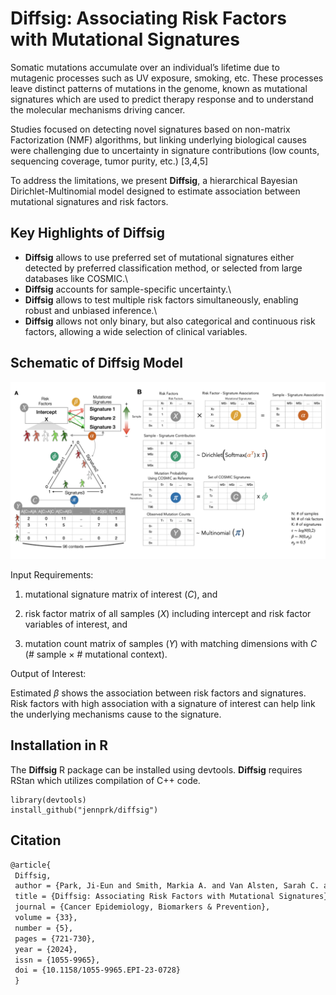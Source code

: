# Diffsig: Associating Risk Factors with Mutational Signatures

Somatic mutations accumulate over an individual’s lifetime due to mutagenic processes such as UV exposure, smoking, etc. These processes leave distinct patterns of mutations in the genome, known as mutational signatures which are used to predict therapy response and to understand the molecular mechanisms driving cancer.

Studies focused on detecting novel signatures based on non-matrix Factorization (NMF) algorithms, but linking underlying biological causes were challenging due to uncertainty in signature contributions (low counts, sequencing coverage, tumor purity, etc.) [3,4,5]

To address the limitations, we present **Diffsig**, a hierarchical Bayesian Dirichlet-Multinomial model designed to estimate association between mutational signatures and risk factors.

## Key Highlights of **Diffsig**

-   **Diffsig** allows to use preferred set of mutational signatures either detected by preferred classification method, or selected from large databases like COSMIC.\
-   **Diffsig** accounts for sample-specific uncertainty.\
-   **Diffsig** allows to test multiple risk factors simultaneously, enabling robust and unbiased inference.\
-   **Diffsig** allows not only binary, but also categorical and continuous risk factors, allowing a wide selection of clinical variables.

## Schematic of **Diffsig** Model

<p align="center">

<img src="https://github.com/jennprk/diffsig/blob/main/vignettes/figures/schematic/schematic.001.png" width="600"/>

</p>

Input Requirements:

1.  mutational signature matrix of interest ($C$), and

2.  risk factor matrix of all samples ($X$) including intercept and risk factor variables of interest, and

3.  mutation count matrix of samples ($Y$) with matching dimensions with $C$ (\# sample $\times$ \# mutational context).

Output of Interest:

Estimated $\beta$ shows the association between risk factors and signatures. Risk factors with high association with a signature of interest can help link the underlying mechanisms cause to the signature.

## Installation in R

The **Diffsig** R package can be installed using devtools. **Diffsig** requires RStan which utilizes compilation of C++ code.

```         
library(devtools) 
install_github("jennprk/diffsig")
```

## Citation

``` tex
@article{
 Diffsig, 
 author = {Park, Ji-Eun and Smith, Markia A. and Van Alsten, Sarah C. and Walens, Andrea and Wu, Di and Hoadley, Katherine A. and Troester, Melissa A. and Love, Michael I.}, 
 title = {Diffsig: Associating Risk Factors with Mutational Signatures}, 
 journal = {Cancer Epidemiology, Biomarkers & Prevention}, 
 volume = {33}, 
 number = {5}, 
 pages = {721-730}, 
 year = {2024}, 
 issn = {1055-9965}, 
 doi = {10.1158/1055-9965.EPI-23-0728}
 }
```
